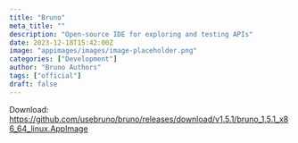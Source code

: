 ```yaml
---
title: "Bruno"
meta_title: ""
description: "Open-source IDE for exploring and testing APIs"
date: 2023-12-18T15:42:00Z
image: "appimages/images/image-placeholder.png"
categories: ["Development"]
author: "Bruno Authors"
tags: ["official"]
draft: false
---
```


Download: https://github.com/usebruno/bruno/releases/download/v1.5.1/bruno_1.5.1_x86_64_linux.AppImage
